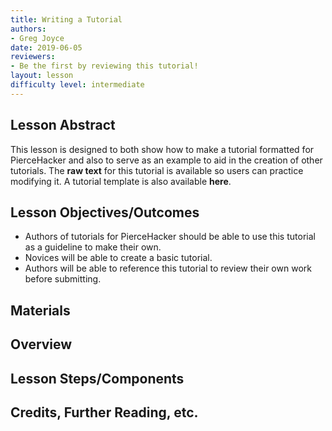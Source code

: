 ```yaml
---
title: Writing a Tutorial
authors:
- Greg Joyce
date: 2019-06-05
reviewers:
- Be the first by reviewing this tutorial!
layout: lesson
difficulty level: intermediate
---
```


## Lesson Abstract
This lesson is designed to both show how to make a tutorial formatted for PierceHacker and also to serve as an example to aid in the creation of other tutorials. The **raw text** for this tutorial is available so users can practice modifying it. A tutorial template is also available **here**.

## Lesson Objectives/Outcomes
* Authors of tutorials for PierceHacker should be able to use this tutorial as a guideline to make their own. 
* Novices will be able to create a basic tutorial.
* Authors will be able to reference this tutorial to review their own work before submitting.

## Materials

## Overview

## Lesson Steps/Components

## Credits, Further Reading, etc.
<!--stackedit_data:
eyJoaXN0b3J5IjpbMTkzMDEyMTc2NCwxMzU4OTI5NDksNzg3MD
EzNzQxLDEyNTg4OTUwNzMsLTc0MTgwOTMyOV19
-->